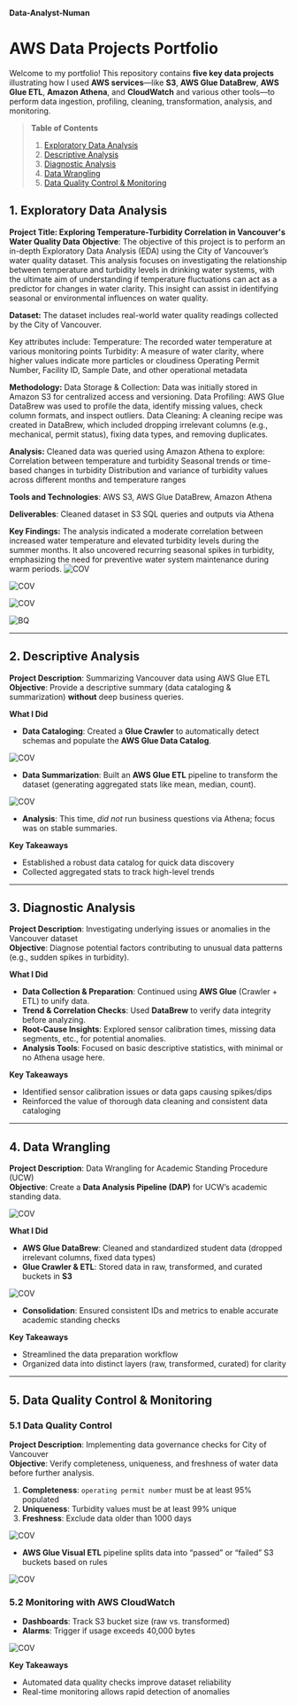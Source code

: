 **Data-Analyst-Numan**
# AWS Data Projects Portfolio

Welcome to my portfolio! This repository contains **five key data projects** illustrating how I used **AWS services**—like **S3**, **AWS Glue DataBrew**, **AWS Glue ETL**, **Amazon Athena**, and **CloudWatch** and various other tools—to perform data ingestion, profiling, cleaning, transformation, analysis, and monitoring.

> **Table of Contents**
> 1. [Exploratory Data Analysis](#1-exploratory-data-analysis)
> 2. [Descriptive Analysis](#2-descriptive-analysis)
> 3. [Diagnostic Analysis](#3-diagnostic-analysis)
> 4. [Data Wrangling](#4-data-wrangling)
> 5. [Data Quality Control & Monitoring](#5-data-quality-control--monitoring)



## 1. Exploratory Data Analysis
**Project Title: Exploring Temperature-Turbidity Correlation in Vancouver's Water Quality Data**
**Objective**:
The objective of this project is to perform an in-depth Exploratory Data Analysis (EDA) using the City of Vancouver’s water quality dataset. This analysis focuses on investigating the relationship between temperature and turbidity levels in drinking water systems, with the ultimate aim of understanding if temperature fluctuations can act as a predictor for changes in water clarity. This insight can assist in identifying seasonal or environmental influences on water quality.

**Dataset:**
The dataset includes real-world water quality readings collected by the City of Vancouver.

Key attributes include:
Temperature: The recorded water temperature at various monitoring points
Turbidity: A measure of water clarity, where higher values indicate more particles or cloudiness
Operating Permit Number, Facility ID, Sample Date, and other operational metadata

**Methodology:**
Data Storage & Collection: Data was initially stored in Amazon S3 for centralized access and versioning.
Data Profiling: AWS Glue DataBrew was used to profile the data, identify missing values, check column formats, and inspect outliers.
Data Cleaning: A cleaning recipe was created in DataBrew, which included dropping irrelevant columns (e.g., mechanical, permit status), fixing data types, and removing duplicates.

**Analysis:** Cleaned data was queried using Amazon Athena to explore:
Correlation between temperature and turbidity
Seasonal trends or time-based changes in turbidity
Distribution and variance of turbidity values across different months and temperature ranges

**Tools and Technologies**:
AWS S3, AWS Glue DataBrew, Amazon Athena

**Deliverables**:
Cleaned dataset in S3
SQL queries and outputs via Athena

**Key Findings:**
The analysis indicated a moderate correlation between increased water temperature and elevated turbidity levels during the summer months. It also uncovered recurring seasonal spikes in turbidity, emphasizing the need for preventive water system maintenance during warm periods.
![COV](COV_Drawio.png)

![COV](profiling.png)

![COV](profiling1.png)

![BQ](BQ_Example.png)

---

## 2. Descriptive Analysis
**Project Description**: Summarizing Vancouver data using AWS Glue ETL  
**Objective**: Provide a descriptive summary (data cataloging & summarization) **without** deep business queries.

**What I Did**  
- **Data Cataloging**: Created a **Glue Crawler** to automatically detect schemas and populate the **AWS Glue Data Catalog**.

![COV](catalog.png)

- **Data Summarization**: Built an **AWS Glue ETL** pipeline to transform the dataset (generating aggregated stats like mean, median, count).

![COV](summarization.png)

- **Analysis**: This time, *did not* run business questions via Athena; focus was on stable summaries.

**Key Takeaways**  
- Established a robust data catalog for quick data discovery  
- Collected aggregated stats to track high-level trends

<!-- Insert a screenshot or diagram related to Descriptive Analysis:
![Descriptive Analysis Diagram](images/descriptive_analysis.png)
-->

---

## 3. Diagnostic Analysis
**Project Description**: Investigating underlying issues or anomalies in the Vancouver dataset  
**Objective**: Diagnose potential factors contributing to unusual data patterns (e.g., sudden spikes in turbidity).

**What I Did**  
- **Data Collection & Preparation**: Continued using **AWS Glue** (Crawler + ETL) to unify data.  
- **Trend & Correlation Checks**: Used **DataBrew** to verify data integrity before analyzing.  
- **Root-Cause Insights**: Explored sensor calibration times, missing data segments, etc., for potential anomalies.  
- **Analysis Tools**: Focused on basic descriptive statistics, with minimal or no Athena usage here.

**Key Takeaways**  
- Identified sensor calibration issues or data gaps causing spikes/dips  
- Reinforced the value of thorough data cleaning and consistent data cataloging

<!-- Insert a screenshot or diagram for Diagnostic Analysis:
![Diagnostic Analysis Screenshot](images/diagnostic_analysis.png)
-->

---

## 4. Data Wrangling
**Project Description**: Data Wrangling for Academic Standing Procedure (UCW)  
**Objective**: Create a **Data Analysis Pipeline (DAP)** for UCW’s academic standing data.

![COV](UCW_DAP.png)

**What I Did**  
- **AWS Glue DataBrew**: Cleaned and standardized student data (dropped irrelevant columns, fixed data types)  
- **Glue Crawler & ETL**: Stored data in raw, transformed, and curated buckets in **S3**

![COV](ETL_UCW.png)

- **Consolidation**: Ensured consistent IDs and metrics to enable accurate academic standing checks

**Key Takeaways**  
- Streamlined the data preparation workflow  
- Organized data into distinct layers (raw, transformed, curated) for clarity

<!-- Insert a screenshot or diagram for Data Wrangling:
![Data Wrangling Flow](images/data_wrangling_flow.png)
-->

---

## 5. Data Quality Control & Monitoring

### 5.1 Data Quality Control
**Project Description**: Implementing data governance checks for City of Vancouver  
**Objective**: Verify completeness, uniqueness, and freshness of water data before further analysis.

1. **Completeness**: `operating permit number` must be at least 95% populated  
2. **Uniqueness**: Turbidity values must be at least 99% unique  
3. **Freshness**: Exclude data older than 1000 days

![COV](DataQC.png)

- **AWS Glue Visual ETL** pipeline splits data into “passed” or “failed” S3 buckets based on rules

![COV](DataETL.png)

### 5.2 Monitoring with AWS CloudWatch
- **Dashboards**: Track S3 bucket size (raw vs. transformed)  
- **Alarms**: Trigger if usage exceeds 40,000 bytes

![COV](dashboard.png)

**Key Takeaways**  
- Automated data quality checks improve dataset reliability  
- Real-time monitoring allows rapid detection of anomalies




